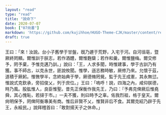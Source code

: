 ```yaml
---
layout: "read"
type: "read"
title: "說命下"
date: 2020-07-07
book: ["07尙書"]
markdown: 'https://github.com/kujihhoe/HUGO-Theme-CJK/master/content/read/07-尙書/023-說命下.md'
draft: true
---
```


王曰：「來！汝說。台小子舊學于甘盤，旣乃遯于荒野，入宅于河。自河徂亳，暨厥終罔顯。爾惟訓于朕志，若作酒醴，爾惟麴蘖；若作和羹，爾惟鹽梅。爾交修予，罔予棄，予惟克邁乃訓。」說曰：「王，人求多聞，時惟建事，學于古訓乃有獲。事不師古，以克永世，匪說攸聞。惟學，遜志務時敏，厥修乃來。允懷于茲，道積于厥躬。惟斆學半，念終始典于學，厥德脩罔覺。監于先王成憲，其永無愆。惟說式克欽承，旁招俊乂，列于庶位。」王曰：「嗚呼！說，四海之內，咸仰朕德，時乃風。股肱惟人，良臣惟聖。昔先正保衡作我先王，乃曰：『予弗克俾厥后惟堯舜，其心愧恥，若撻于市。』一夫不獲，則曰時予之辜。佑我烈祖，格于皇天。爾尙明保予，罔俾阿衡專美有商。惟后非賢不乂，惟賢非后不食。其爾克紹乃辟于先王，永綏民。」說拜稽首曰：「敢對揚天子之休命。」
